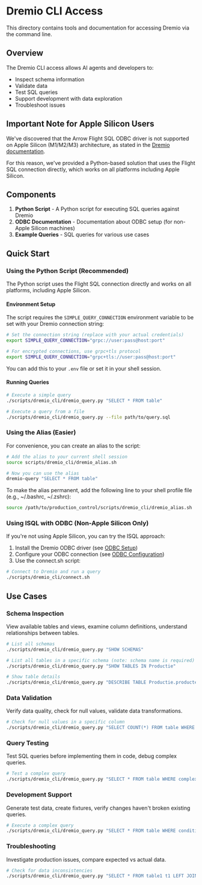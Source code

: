 # Dremio CLI Access

This directory contains tools and documentation for accessing Dremio via the command line.

## Overview

The Dremio CLI access allows AI agents and developers to:

- Inspect schema information
- Validate data
- Test SQL queries
- Support development with data exploration
- Troubleshoot issues

## Important Note for Apple Silicon Users

We've discovered that the Arrow Flight SQL ODBC driver is not supported on Apple Silicon (M1/M2/M3) architecture, as stated in the [Dremio documentation](https://docs.dremio.com/software/drivers/odbc-driver/).

For this reason, we've provided a Python-based solution that uses the Flight SQL connection directly, which works on all platforms including Apple Silicon.

## Components

1. **Python Script** - A Python script for executing SQL queries against Dremio
2. **ODBC Documentation** - Documentation about ODBC setup (for non-Apple Silicon machines)
3. **Example Queries** - SQL queries for various use cases

## Quick Start

### Using the Python Script (Recommended)

The Python script uses the Flight SQL connection directly and works on all platforms, including Apple Silicon.

#### Environment Setup

The script requires the `SIMPLE_QUERY_CONNECTION` environment variable to be set with your Dremio connection string:

```bash
# Set the connection string (replace with your actual credentials)
export SIMPLE_QUERY_CONNECTION="grpc://user:pass@host:port"

# For encrypted connections, use grpc+tls protocol
export SIMPLE_QUERY_CONNECTION="grpc+tls://user:pass@host:port"
```

You can add this to your `.env` file or set it in your shell session.

#### Running Queries

```bash
# Execute a simple query
./scripts/dremio_cli/dremio_query.py "SELECT * FROM table"

# Execute a query from a file
./scripts/dremio_cli/dremio_query.py --file path/to/query.sql
```

### Using the Alias (Easier)

For convenience, you can create an alias to the script:

```bash
# Add the alias to your current shell session
source scripts/dremio_cli/dremio_alias.sh

# Now you can use the alias
dremio-query "SELECT * FROM table"
```

To make the alias permanent, add the following line to your shell profile file (e.g., ~/.bashrc, ~/.zshrc):

```bash
source /path/to/production_control/scripts/dremio_cli/dremio_alias.sh
```

### Using ISQL with ODBC (Non-Apple Silicon Only)

If you're not using Apple Silicon, you can try the ISQL approach:

1. Install the Dremio ODBC driver (see [ODBC Setup](./odbc_setup/install.md))
2. Configure your ODBC connection (see [ODBC Configuration](./odbc_setup/configuration.md))
3. Use the connect.sh script:

```bash
# Connect to Dremio and run a query
./scripts/dremio_cli/connect.sh
```

## Use Cases

### Schema Inspection
View available tables and views, examine column definitions, understand relationships between tables.

```bash
# List all schemas
./scripts/dremio_cli/dremio_query.py "SHOW SCHEMAS"

# List all tables in a specific schema (note: schema name is required)
./scripts/dremio_cli/dremio_query.py "SHOW TABLES IN Productie"

# Show table details
./scripts/dremio_cli/dremio_query.py "DESCRIBE TABLE Productie.producten"
```

### Data Validation
Verify data quality, check for null values, validate data transformations.

```bash
# Check for null values in a specific column
./scripts/dremio_cli/dremio_query.py "SELECT COUNT(*) FROM table WHERE column IS NULL"
```

### Query Testing
Test SQL queries before implementing them in code, debug complex queries.

```bash
# Test a complex query
./scripts/dremio_cli/dremio_query.py "SELECT * FROM table WHERE complex_condition"
```

### Development Support
Generate test data, create fixtures, verify changes haven't broken existing queries.

```bash
# Execute a complex query
./scripts/dremio_cli/dremio_query.py "SELECT * FROM table WHERE condition"
```

### Troubleshooting
Investigate production issues, compare expected vs actual data.

```bash
# Check for data inconsistencies
./scripts/dremio_cli/dremio_query.py "SELECT * FROM table1 t1 LEFT JOIN table2 t2 ON t1.id = t2.id WHERE t2.id IS NULL"
```
